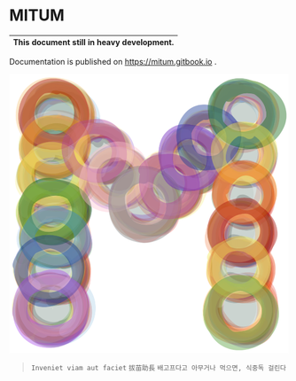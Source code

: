 # MITUM

| This document still in heavy development. |
| --- |

Documentation is published on https://mitum.gitbook.io .


![MITIM](./images/mitum-logo-1000.png "MITUM")

> `Inveniet viam aut faciet` `拔苗助長` `배고프다고 아무거나 먹으면, 식중독 걸린다`
